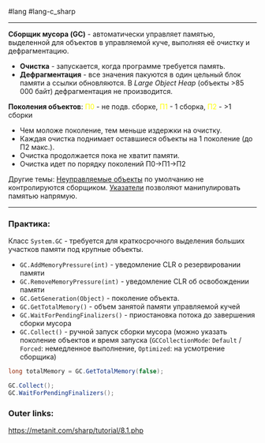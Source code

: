 #lang #lang-c_sharp 

---
**Сборщик мусора (GC)** - автоматически управляет памятью, выделенной для объектов в управляемой куче, выполняя её очистку и дефрагментацию.
- **Очистка** - запускается, когда программе требуется память.
- **Дефрагментация** - все значения пакуются в один цельный блок памяти а ссылки обновляются. В *Large Object Heap* (объекты >85 000 байт) дефрагментация не производится.

**Поколения объектов**: <font color="#ffff00">П0</font> - не подв. сборке, <font color="#ffff00">П1</font> - 1 сборка, <font color="#ffff00">П2</font> - >1 сборки
- Чем моложе поколение, тем меньше издержки на очистку.
- Каждая очистка поднимает оставшиеся объекты на 1 поколение (до П2 макс.).
- Очистка продолжается пока не хватит памяти.
- Очистка идет по порядку поколений П0->П1->П2

Другие темы:
[Неуправляемые объекты](1.%20Languages/C-sharp/GC/Неуправляемые%20объекты.md) по умолчанию не контролируются сборщиком.
[Указатели](1.%20Languages/C-sharp/GC/Указатели.md) позволяют манипулировать памятью напрямую.

---
### Практика:

Класс `System.GC` - требуется для краткосрочного выделения больших участков памяти под крупные объекты.
- `GC.AddMemoryPressure(int)` - уведомление CLR о резервировании памяти
- `GC.RemoveMemoryPressure(int)` - уведомление CLR об освобождении памяти
- `GC.GetGeneration(Object)` - поколение объекта.
- `GC.GetTotalMemory()` - объем занятой памяти управляемой кучей
- `GC.WaitForPendingFinalizers()` - приостановка потока до завершения сборки мусора
- `GC.Collect()` - ручной запуск сборки мусора (можно указать поколение объектов и время запуска (`GCCollectionMode`: `Default` / `Forced`: немедленное выполнение, `Optimized`: на усмотрение сборщика)

```csharp
long totalMemory = GC.GetTotalMemory(false);

GC.Collect();
GC.WaitForPendingFinalizers();
```

### Outer links:
https://metanit.com/sharp/tutorial/8.1.php

